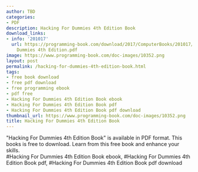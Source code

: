 ```yaml
---
author: TBD
categories:
- PDF
description: Hacking For Dummies 4th Edition Book
download_links:
- info: '201017'
  url: https://programming-book.com/download/2017/ComputerBooks/201017/Hacking For
    Dummies 4th Edition.pdf
image: https://www.programming-book.com/doc-images/10352.png
layout: post
permalink: /hacking-for-dummies-4th-edition-book.html
tags:
- free book download
- free pdf download
- free programming ebook
- pdf free
- Hacking For Dummies 4th Edition Book ebook
- Hacking For Dummies 4th Edition Book pdf
- Hacking For Dummies 4th Edition Book pdf download
thumbnail_url: https://www.programming-book.com/doc-images/10352.png
title: Hacking For Dummies 4th Edition Book
---
```


 
<div class="item-desc text-justify">
  "Hacking For Dummies 4th Edition Book" is available in PDF format. This books is free to download. Learn from this free book and enhance your skills.
  <br>
  #Hacking For Dummies 4th Edition Book ebook, #Hacking For Dummies 4th Edition Book pdf, #Hacking For Dummies 4th Edition Book pdf download
</div>
